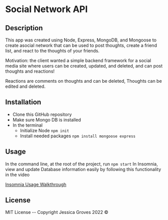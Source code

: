 # Social Network API

## Description
This app was created using Node, Express, MongoDB, and Mongoose to create asocial network that can  be used to post thoughts, create a friend list, and react to the thoughts of your friends. 

Motivation: the client wanted a simple backend framework for a social media site where users can be created, updated, and deleted, and can post thoughts and reactions!

Reactions are comments on thoughts and can be deleted, Thoughts can be edited and deleted.



## Installation
  * Clone this GitHub repository
  * Make sure Mongo DB is installed
  * In the terminal 
    * Initialize Node ``` npm init ```
    * Install needed packages ``` npm install mongoose express ```

## Usage
In the command line, at the root of the project, run
` npm start `
In Insomnia, view and update Database information easily by following this functionality in the video

[Insomnia Usage Walkthrough](https://youtu.be/baWt9kBo-W4)

## License
MIT License -- Copyright Jessica Groves 2022 &copy;